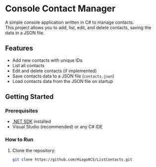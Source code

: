 # Console Contact Manager

A simple console application written in C# to manage contacts.  
This project allows you to add, list, edit, and delete contacts, saving the data in a JSON file.

## Features

- Add new contacts with unique IDs  
- List all contacts  
- Edit and delete contacts (if implemented)  
- Save contacts data to a JSON file (`contacts.json`)  
- Load contacts data from the JSON file on startup

## Getting Started

### Prerequisites

- [.NET SDK](https://dotnet.microsoft.com/download) installed  
- Visual Studio (recommended) or any C# IDE

### How to Run

1. Clone the repository:  
   ```bash
   git clone https://github.com/HiagoACS/ListContacts.git
